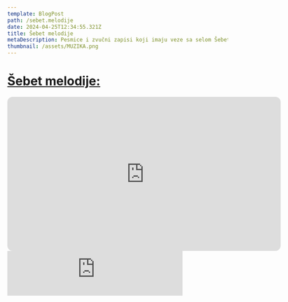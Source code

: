 ```yaml
---
template: BlogPost
path: /sebet.melodije
date: 2024-04-25T12:34:55.321Z
title: Šebet melodije
metaDescription: Pesmice i zvučni zapisi koji imaju veze sa selom Šebet
thumbnail: /assets/MUZIKA.png
---
```

# [Šebet melodije:](https://podcastle.ai/show/nlo-sleteo-u-šebet-KVKcOX4h)

<iframe style="border-radius:12px" src="https://open.spotify.com/embed/episode/5WGS6zbT0iDaphjBhFmOFb/video?utm_source=generator" width="624" height="351" frameBorder="0" allowfullscreen="" allow="autoplay; clipboard-write; encrypted-media; fullscreen; picture-in-picture" loading="lazy"></iframe>

<iframe src="https://podcasters.spotify.com/pod/show/sebet/embed/episodes/OJ-IVANO-TI-DEVOJKE-e2isbns/a-ab73i6t" height="102px" width="400px" frameborder="0" scrolling="no"></iframe>
